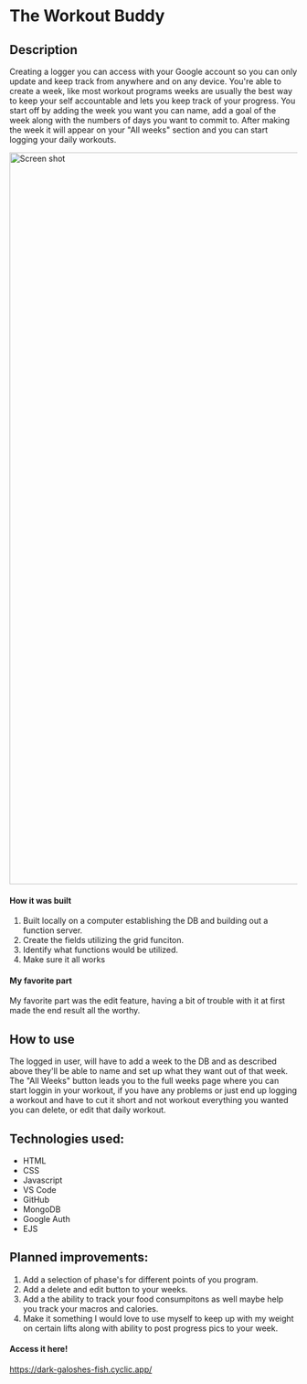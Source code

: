
# The Workout Buddy

## Description 

Creating a logger you can access with your Google account so you can only update and keep track from anywhere and on any device. You're able to create a week, like most workout programs weeks are usually the best way to keep your self accountable and lets you keep track of your progress. You start off by adding the week you want you can name, add a goal of the week along with the numbers of days you want to commit to. After making the week it will appear on your "All weeks" section and you can start logging your daily workouts. 

<img width="1280" alt="Screen shot" src="https://i.imgur.com/w63BvyK.png">


#### How it was built

1. Built locally on a computer establishing the DB and building out a function server.
2. Create the fields utilizing the grid funciton. 
3. Identify what functions would be utilized. 
4. Make sure it all works 

#### My favorite part

My favorite part was the edit feature, having a bit of trouble with it at first made the end result all the worthy. 



## How to use

The logged in user, will have to add a week to the DB and as described above they'll be able to name and set up what they want out of that week. The "All Weeks" button leads you to the full weeks page where you can start loggin in your workout, if you have any problems or just end up logging a workout and have to cut it short and not workout everything you wanted you can delete, or edit that daily workout. 


## Technologies used:

- HTML
- CSS
- Javascript
- VS Code
- GitHub
- MongoDB
- Google Auth
- EJS

## Planned improvements:

1. Add a selection of phase's for different points of you program. 
2. Add a delete and edit button to your weeks.
3. Add a the ability to track your food consumpitons as well maybe help you track your macros and calories.
4. Make it something I would love to use myself to keep up with my weight on certain lifts along with ability to post progress pics to your week. 

#### Access it here!

https://dark-galoshes-fish.cyclic.app/
